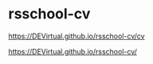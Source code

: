 # rsschool-cv

https://DEVirtual.github.io/rsschool-cv/cv

https://DEVirtual.github.io/rsschool-cv/
